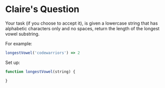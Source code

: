 # Claire's Question

Your task (if you choose to accept it), is given a lowercase string that has alphabetic characters only and no spaces, return the length of the longest vowel substring.

For example:
```js
longestVowel('codewarriors') => 2
```

Set up:
```js
function longestVowel(string) {

}
```
